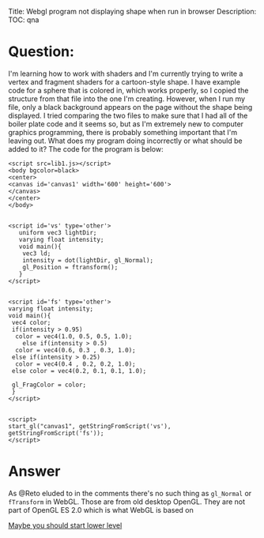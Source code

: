 Title: Webgl program not displaying shape when run in browser
Description:
TOC: qna

# Question:

I'm learning how to work with shaders and I'm currently trying to write a vertex and fragment shaders for a cartoon-style shape. I have example code for a sphere that is colored in, which works properly, so I copied the structure from that file into the one I'm creating. However, when I run my file, only a black background appears on the page without the shape being displayed. I tried comparing the two files to make sure that I had all of the boiler plate code and it seems so, but as I'm extremely new to computer graphics programming, there is probably something important that I'm leaving out. What does my program doing incorrectly or what should be added to it? The code for the program is below:

    <script src=lib1.js></script>
    <body bgcolor=black>
    <center>
    <canvas id='canvas1' width='600' height='600'>
    </canvas>
    </center>
    </body>
    
    
    <script id='vs' type='other'>
       uniform vec3 lightDir;
       varying float intensity;
       void main(){
        vec3 ld;
        intensity = dot(lightDir, gl_Normal);
        gl_Position = ftransform();
       }
    </script>
    
    
    <script id='fs' type='other'>
    varying float intensity;
    void main(){
     vec4 color;
     if(intensity > 0.95)
      color = vec4(1.0, 0.5, 0.5, 1.0);
        else if(intensity > 0.5)
      color = vec4(0.6, 0.3 , 0.3, 1.0);
     else if(intensity > 0.25)
      color = vec4(0.4 , 0.2, 0.2, 1.0);
     else color = vec4(0.2, 0.1, 0.1, 1.0);
     
     gl_FragColor = color;
     }
    </script>
    
    
    <script>
    start_gl("canvas1", getStringFromScript('vs'), getStringFromScript('fs'));
    </script>





# Answer

As @Reto eluded to in the comments there's no such thing as `gl_Normal` or `fTransform` in WebGL. Those are from old desktop OpenGL. They are not part of OpenGL ES 2.0 which is what WebGL is based on

[Maybe you should start lower level](http://webglfundamentals.org)
